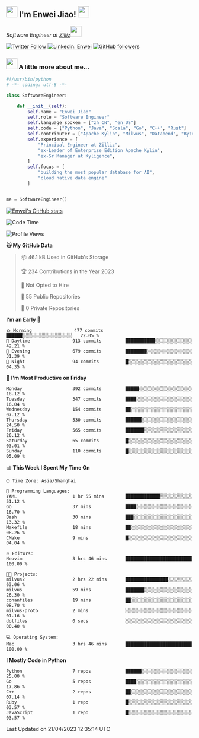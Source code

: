 <h2><img src="https://emojis.slackmojis.com/emojis/images/1531849430/4246/blob-sunglasses.gif?1531849430" width="30"/> I'm  Enwei Jiao! <img src="https://media.giphy.com/media/juBt25nT1KGys/giphy.gif" width=30> </h2>
<!-- <img align='right' src="https://media.giphy.com/media/M9gbBd9nbDrOTu1Mqx/giphy.gif" width="230"> -->
<p><em>Software Engineer at <a href="https://zilliz.com/">Zilliz</a><img src="https://media.giphy.com/media/WUlplcMpOCEmTGBtBW/giphy.gif" width="30"></em></p>

[![Twitter Follow](https://img.shields.io/twitter/follow/misteranmol?label=Follow)](https://twitter.com/intent/follow?screen_name=EnweiJiao)
[![Linkedin: Enwei](https://img.shields.io/badge/-enwei-blue?style=&logo=Linkedin&logoColor=white&link=https://www.linkedin.com/in/enwei-jiao-41192a97)](https://www.linkedin.com/in/enwei-jiao-41192a97/)
[![GitHub followers](https://img.shields.io/github/followers/jiaoew1991?label=Follow&style=social)](https://github.com/jiaoew1991)


### <img src="https://media.giphy.com/media/VgCDAzcKvsR6OM0uWg/giphy.gif" width="30"> A little more about me...  

```python
#!/usr/bin/python
# -*- coding: utf-8 -*-

class SoftwareEngineer:

    def __init__(self):
        self.name = "Enwei Jiao"
        self.role = "Software Engineer"
        self.language_spoken = ["zh_CN", "en_US"]
        self.code = ["Python", "Java", "Scala", "Go", "C++", "Rust"]
        self.contributer = ["Apache Kylin", "Milvus", "Databend", "Byzer-Lang"]
        self.experience = [
            "Principal Engineer at Zilliz",
            "ex-Leader of Enterprise Edition Apache Kylin",
            "ex-Sr Manager at Kyligence",
        ]
        self.focus = [
            "building the most popular database for AI",
            "cloud native data engine"
        ]


me = SoftwareEngineer()
```

[![Enwei's GitHub stats](https://github-readme-stats.vercel.app/api?username=jiaoew1991&count_private=true&show_icons=true)](https://github.com/jiaoew1991/jiaoew1991)

<!-- [![Top Langs](https://github-readme-stats.vercel.app/api/top-langs/?username=jiaoew1991&layout=compact)](https://github.com/jiaoew1991/jiaoew1991) -->

<!--START_SECTION:waka-->
![Code Time](http://img.shields.io/badge/Code%20Time-635%20hrs%2053%20mins-blue)

![Profile Views](http://img.shields.io/badge/Profile%20Views-1-blue)

**🐱 My GitHub Data** 

> 📦 46.1 kB Used in GitHub's Storage 
 > 
> 🏆 234 Contributions in the Year 2023
 > 
> 🚫 Not Opted to Hire
 > 
> 📜 55 Public Repositories 
 > 
> 🔑 0 Private Repositories 
 > 
**I'm an Early 🐤** 

```text
🌞 Morning                477 commits         ██████░░░░░░░░░░░░░░░░░░░   22.05 % 
🌆 Daytime                913 commits         ███████████░░░░░░░░░░░░░░   42.21 % 
🌃 Evening                679 commits         ████████░░░░░░░░░░░░░░░░░   31.39 % 
🌙 Night                  94 commits          █░░░░░░░░░░░░░░░░░░░░░░░░   04.35 % 
```
📅 **I'm Most Productive on Friday** 

```text
Monday                   392 commits         █████░░░░░░░░░░░░░░░░░░░░   18.12 % 
Tuesday                  347 commits         ████░░░░░░░░░░░░░░░░░░░░░   16.04 % 
Wednesday                154 commits         ██░░░░░░░░░░░░░░░░░░░░░░░   07.12 % 
Thursday                 530 commits         ██████░░░░░░░░░░░░░░░░░░░   24.50 % 
Friday                   565 commits         ███████░░░░░░░░░░░░░░░░░░   26.12 % 
Saturday                 65 commits          █░░░░░░░░░░░░░░░░░░░░░░░░   03.01 % 
Sunday                   110 commits         █░░░░░░░░░░░░░░░░░░░░░░░░   05.09 % 
```


📊 **This Week I Spent My Time On** 

```text
🕑︎ Time Zone: Asia/Shanghai

💬 Programming Languages: 
YAML                     1 hr 55 mins        █████████████░░░░░░░░░░░░   51.12 % 
Go                       37 mins             ████░░░░░░░░░░░░░░░░░░░░░   16.70 % 
Bash                     30 mins             ███░░░░░░░░░░░░░░░░░░░░░░   13.32 % 
Makefile                 18 mins             ██░░░░░░░░░░░░░░░░░░░░░░░   08.26 % 
CMake                    9 mins              █░░░░░░░░░░░░░░░░░░░░░░░░   04.04 % 

🔥 Editors: 
Neovim                   3 hrs 46 mins       █████████████████████████   100.00 % 

🐱‍💻 Projects: 
milvus2                  2 hrs 22 mins       ████████████████░░░░░░░░░   63.06 % 
milvus                   59 mins             ███████░░░░░░░░░░░░░░░░░░   26.30 % 
conanfiles               19 mins             ██░░░░░░░░░░░░░░░░░░░░░░░   08.70 % 
milvus-proto             2 mins              ░░░░░░░░░░░░░░░░░░░░░░░░░   01.16 % 
dotfiles                 0 secs              ░░░░░░░░░░░░░░░░░░░░░░░░░   00.40 % 

💻 Operating System: 
Mac                      3 hrs 46 mins       █████████████████████████   100.00 % 
```

**I Mostly Code in Python** 

```text
Python                   7 repos             ██████░░░░░░░░░░░░░░░░░░░   25.00 % 
Go                       5 repos             ████░░░░░░░░░░░░░░░░░░░░░   17.86 % 
C++                      2 repos             ██░░░░░░░░░░░░░░░░░░░░░░░   07.14 % 
Ruby                     1 repo              █░░░░░░░░░░░░░░░░░░░░░░░░   03.57 % 
JavaScript               1 repo              █░░░░░░░░░░░░░░░░░░░░░░░░   03.57 % 
```




 Last Updated on 21/04/2023 12:35:14 UTC
<!--END_SECTION:waka-->
